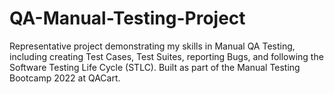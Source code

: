 # QA-Manual-Testing-Project
Representative project demonstrating my skills in Manual QA Testing, including creating Test Cases, Test Suites, reporting Bugs, and following the Software Testing Life Cycle (STLC). Built as part of the Manual Testing Bootcamp 2022 at QACart.
